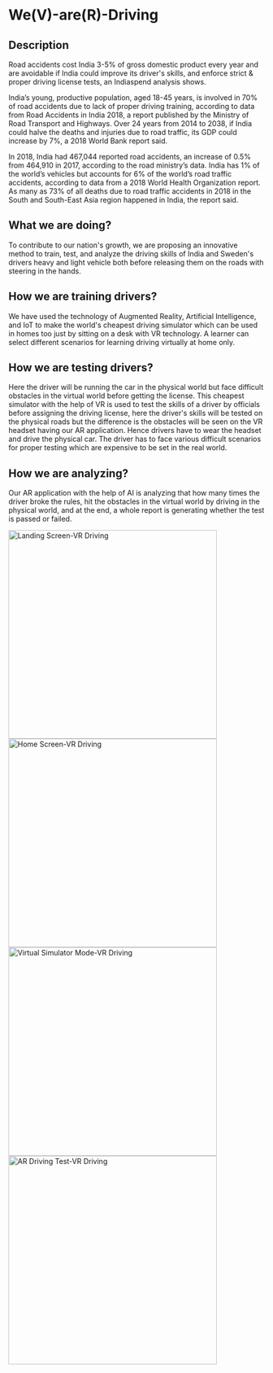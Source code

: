 # We(V)-are(R)-Driving

## Description
Road accidents cost India 3-5% of gross domestic product every year and are avoidable if India could improve its driver's skills, and enforce strict & proper driving license tests, an Indiaspend analysis shows. 

India’s young, productive population, aged 18-45 years, is involved in 70% of road accidents due to lack of proper driving training, according to data from Road Accidents in India 2018, a report published by the Ministry of Road Transport and Highways.
Over 24 years from 2014 to 2038, if India could halve the deaths and injuries due to road traffic, its GDP could increase by 7%, a 2018 World Bank report said.

In 2018, India had 467,044 reported road accidents, an increase of 0.5% from 464,910 in 2017, according to the road ministry’s data.
India has 1% of the world’s vehicles but accounts for 6% of the world’s road traffic accidents, according to data from a 2018 World Health Organization report. As many as 73% of all deaths due to road traffic accidents in 2018 in the South and South-East Asia region happened in India, the report said.

## What we are doing?

To contribute to our nation's growth, we are proposing an innovative method to train, test, and analyze the driving skills of India and Sweden's drivers heavy and light vehicle both before
releasing them on the roads with steering in the hands.

## How we are training drivers?

We have used the technology of Augmented Reality, Artificial Intelligence, and IoT to make the world's cheapest driving simulator
which can be used in homes too just by sitting on a desk with VR technology. A learner can select different scenarios for learning driving virtually at home only.

## How we are testing drivers?

Here the driver will be running the car in the physical world but face difficult obstacles in the virtual world before getting the license.
This cheapest simulator with the help of VR is used to test the skills of a driver by officials before assigning the driving license, here the driver's skills will be tested on the physical roads but the difference is the obstacles will be seen on the VR headset having our AR application.
Hence drivers have to wear the headset and drive the physical car.
The driver has to face various difficult scenarios for proper testing which are expensive to be set in the real world.

## How we are analyzing?
Our AR application with the help of AI is analyzing that how many times the driver broke the rules, hit the obstacles in the virtual world by driving in the physical world, and at the end, a whole report is generating whether the test is passed or failed.



<img width="410" alt="Landing Screen-VR Driving" src="https://user-images.githubusercontent.com/77114532/136711639-9b5d9869-dd8e-4145-a958-955ce27a7001.png"> <img width="410" alt="Home Screen-VR Driving" src="https://user-images.githubusercontent.com/77114532/136711642-707ca7bf-2185-4984-9b9b-392b04320da5.png"> <img width="410" alt="Virtual Simulator Mode-VR Driving" src="https://user-images.githubusercontent.com/77114532/136711650-c0bfbc28-2b08-493e-bab3-845fb4fd1084.png"> <img width="410" alt="AR Driving Test-VR Driving" src="https://user-images.githubusercontent.com/77114532/136711655-121d2b87-cf6f-408b-b03b-2b0b065162b0.png">
